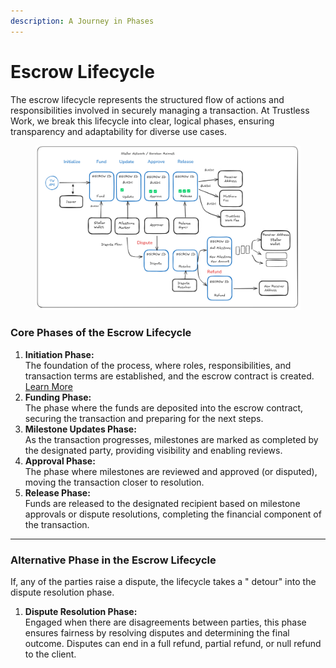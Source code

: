 ```yaml
---
description: A Journey in Phases
---
```


# Escrow Lifecycle

The escrow lifecycle represents the structured flow of actions and responsibilities involved in securely managing a transaction. At Trustless Work, we break this lifecycle into clear, logical phases, ensuring transparency and adaptability for diverse use cases.

<figure><img src="../../../.gitbook/assets/image.png" alt=""><figcaption></figcaption></figure>

### **Core Phases of the Escrow Lifecycle**

1. **Initiation Phase:**\
   The foundation of the process, where roles, responsibilities, and transaction terms are established, and the escrow contract is created. [Learn More](initiation-phase.md)
2. **Funding Phase:**\
   The phase where the funds are deposited into the escrow contract, securing the transaction and preparing for the next steps.
3. **Milestone Updates Phase:**\
   As the transaction progresses, milestones are marked as completed by the designated party, providing visibility and enabling reviews.
4. **Approval Phase:**\
   The phase where milestones are reviewed and approved (or disputed), moving the transaction closer to resolution.
5. **Release Phase:**\
   Funds are released to the designated recipient based on milestone approvals or dispute resolutions, completing the financial component of the transaction.

***

### **Alternative Phase in the Escrow Lifecycle**

If, any of the parties raise a dispute, the lifecycle takes a " detour" into the dispute resolution phase.

1. **Dispute Resolution Phase:**\
   Engaged when there are disagreements between parties, this phase ensures fairness by resolving disputes and determining the final outcome. Disputes can end in a full refund, partial refund, or null refund to the client.&#x20;
